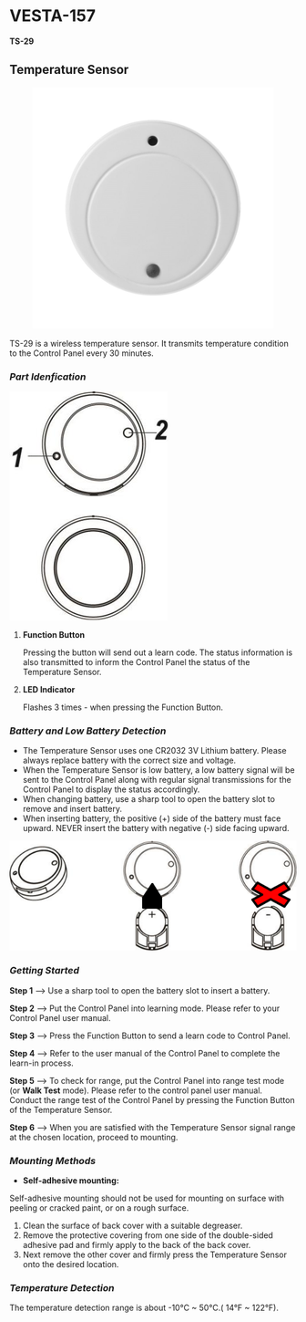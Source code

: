# VESTA-157

**TS-29**

## **Temperature Sensor**&#x20;

<figure><img src=".gitbook/assets/image (32).png" alt=""><figcaption></figcaption></figure>

TS-29 is a wireless temperature sensor. It transmits temperature condition to the Control Panel every 30 minutes.

### _**Part Idenfication**_

![](<.gitbook/assets/0 (65).jpeg>)

1.  **Function Button**

    Pressing the button will send out a learn code. The status information is also transmitted to inform the Control Panel the status of the Temperature Sensor.
2.  **LED Indicator**

    Flashes 3 times - when pressing the Function Button.

### _**Battery and Low Battery Detection**_

* The Temperature Sensor uses one CR2032 3V Lithium battery. Please always replace battery with the correct size and voltage.
* When the Temperature Sensor is low battery, a low battery signal will be sent to the Control Panel along with regular signal transmissions for the Control Panel to display the status accordingly.
* When changing battery, use a sharp tool to open the battery slot to remove and insert battery.
* When inserting battery, the positive (+) side of the battery must face upward. NEVER insert the battery with negative (-) side facing upward.

![](<.gitbook/assets/1 (62).png>)

### _**Getting Started**_

**Step 1** --> Use a sharp tool to open the battery slot to insert a battery.

**Step 2** --> Put the Control Panel into learning mode. Please refer to your Control Panel user manual.

**Step 3** --> Press the Function Button to send a learn code to Control Panel.

**Step 4** --> Refer to the user manual of the Control Panel to complete the learn-in process.

**Step 5** --> To check for range, put the Control Panel into range test mode (or **Walk Test** mode). Please refer to the control panel user manual. Conduct the range test of the Control Panel by pressing the Function Button of the Temperature Sensor.

**Step 6** --> When you are satisfied with the Temperature Sensor signal range at the chosen location, proceed to mounting.

### _**Mounting Methods**_

* **Self-adhesive mounting:**

Self-adhesive mounting should not be used for mounting on surface with peeling or cracked paint, or on a rough surface.

1. Clean the surface of back cover with a suitable degreaser.
2. Remove the protective covering from one side of the double-sided adhesive pad and firmly apply to the back of the back cover.
3. Next remove the other cover and firmly press the Temperature Sensor onto the desired location.

### _**Temperature Detection**_

The temperature detection range is about -10°C \~ 50°C.( 14°F \~ 122°F).
